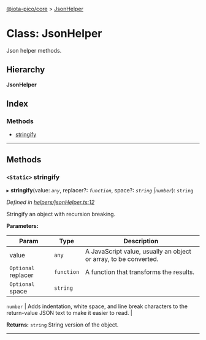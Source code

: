 [@iota-pico/core](../README.md) > [JsonHelper](../classes/jsonhelper.md)

# Class: JsonHelper

Json helper methods.

## Hierarchy

**JsonHelper**

## Index

### Methods

* [stringify](jsonhelper.md#stringify)

---

## Methods

<a id="stringify"></a>

### `<Static>` stringify

▸ **stringify**(value: *`any`*, replacer?: *`function`*, space?: *`string` |`number`*): `string`

*Defined in [helpers/jsonHelper.ts:12](https://github.com/iota-pico/core/blob/0ebbbcc/src/helpers/jsonHelper.ts#L12)*

Stringify an object with recursion breaking.

**Parameters:**

| Param | Type | Description |
| ------ | ------ | ------ |
| value | `any` |  A JavaScript value, usually an object or array, to be converted. |
| `Optional` replacer | `function` |  A function that transforms the results. |
| `Optional` space | `string` |
`number`
 |  Adds indentation, white space, and line break characters to the return-value JSON text to make it easier to read. |

**Returns:** `string`
String version of the object.

___

